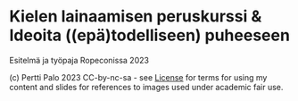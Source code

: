 # Kielen lainaamisen peruskurssi & Ideoita ((epä)todelliseen) puheeseen

Esitelmä ja työpaja Ropeconissa 2023


(c) Pertti Palo 2023
CC-by-nc-sa - see [License](LICENSE.md) for terms for using my 
content and slides for references to images used under academic fair use. 

